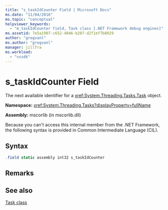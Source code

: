 ```yaml
---
title: "s_taskIdCounter Field | Microsoft Docs"
ms.date: "11/04/2016"
ms.topic: "conceptual"
helpviewer_keywords: 
  - "m_taskIdCounter field, Task class [.NET Framework debug engines]"
ms.assetid: 7e5a1907-c652-4046-b207-d2f1ef7b8029
author: "gregvanl"
ms.author: "gregvanl"
manager: jillfra
ms.workload: 
  - "vssdk"
---
```

# s_taskIdCounter Field
The next available identifier for a <xref:System.Threading.Tasks.Task> object.  
  
 **Namespace:** <xref:System.Threading.Tasks?displayProperty=fullName>  
  
 **Assembly:** mscorlib (in mscorlib.dll)  
  
 Because you can't access this internal member from the .NET Framework, the following syntax is provided in Common Intermediate Language (CIL).  
  
## Syntax  
  
```csharp  
.field static assembly int32 s_taskIdCounter  
```  
  
## Remarks  
  
## See also  
 [Task class](../../extensibility/debugger/task-class-internal-members.md)